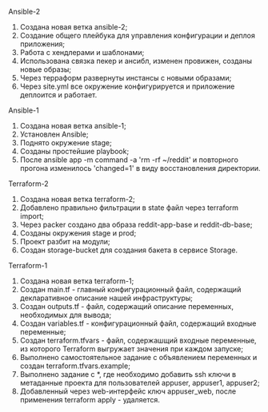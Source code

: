 Ansible-2

1. Создана новая ветка ansible-2;
2. Создание общего плейбука для управления конфигурации и деплоя приложения;
3. Работа с хендлерами и шаблонами;
4. Использована связка пекер и ансибл, изменен провижен, созданы новые образы;
5. Через терраформ развернуты инстансы с новыми образами;
6. Через site.yml все окружение конфигурируется и приложение деплоится и работает.



Ansible-1

1. Создана новая ветка ansible-1;
2. Установлен Ansible;
3. Поднято окружение stage;
4. Созданы простейшие playbook;
5. После ansible app -m command -a 'rm -rf ~/reddit' и повторного прогона изменилось 'changed=1' в виду восстановления директории.


Terraform-2

1. Создана новая ветка terraform-2;
2. Добавлено правильно фильтрации в state файл через terraform import;
3. Через packer создано два образа reddit-app-base и reddit-db-base;
4. Созданы окружения stage и prod;
5. Проект разбит на модули;
5. Создан storage-bucket для создания бакета в сервисе Storage.



Terraform-1

1. Создана новая ветка terraform-1;
2. Создан main.tf - главный конфигурационный файл, содержащий декларативное описание нашей инфраструктуры;
3. Создан outputs.tf - файл, содержащий описание переменных, необходимых для вывода;
4. Создан variables.tf - конфигурационный файл, содержащий входные переменные;
5. Создан terraform.tfvars - файл, содержашщий входные переменные, из которого Terraform выгружает значения при каждом запуске;
6. Выполнено самостоятельное задание с объявлением переменных и создан terraform.tfvars.example;
7. Выполнено задание с *, где необходимо добавить ssh ключи в метаданные проекта для пользователей appuser, appuser1, appuser2;
8. Добавленный через web-интерфейс ключ appuser_web, после применения terraform apply - удаляется.

